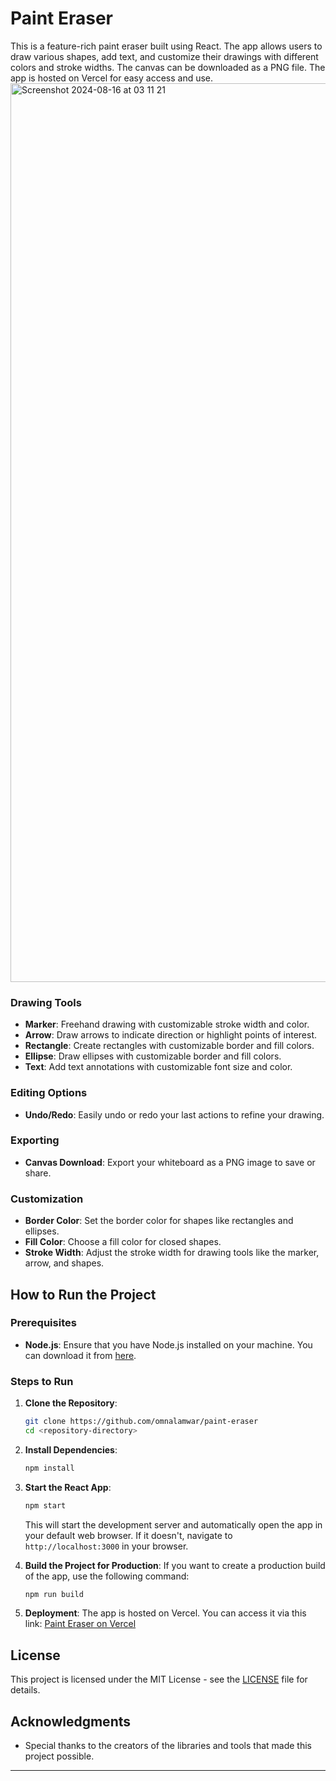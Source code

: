 # Paint Eraser

This is a feature-rich paint eraser built using React. The app allows users to draw various shapes, add text, and customize their drawings with different colors and stroke widths. The canvas can be downloaded as a PNG file. The app is hosted on Vercel for easy access and use.
<img width="1438" alt="Screenshot 2024-08-16 at 03 11 21" src="https://github.com/user-attachments/assets/c538e908-bc71-41ff-84ab-c2c71561c219">

### Drawing Tools

- **Marker**: Freehand drawing with customizable stroke width and color.
- **Arrow**: Draw arrows to indicate direction or highlight points of interest.
- **Rectangle**: Create rectangles with customizable border and fill colors.
- **Ellipse**: Draw ellipses with customizable border and fill colors.
- **Text**: Add text annotations with customizable font size and color.

### Editing Options

- **Undo/Redo**: Easily undo or redo your last actions to refine your drawing.

### Exporting

- **Canvas Download**: Export your whiteboard as a PNG image to save or share.

### Customization

- **Border Color**: Set the border color for shapes like rectangles and ellipses.
- **Fill Color**: Choose a fill color for closed shapes.
- **Stroke Width**: Adjust the stroke width for drawing tools like the marker, arrow, and shapes.

## How to Run the Project

### Prerequisites

- **Node.js**: Ensure that you have Node.js installed on your machine. You can download it from [here](https://nodejs.org/).

### Steps to Run

1. **Clone the Repository**:

   ```bash
   git clone https://github.com/omnalamwar/paint-eraser
   cd <repository-directory>
   ```

2. **Install Dependencies**:

   ```bash
   npm install
   ```

3. **Start the React App**:

   ```bash
   npm start
   ```

   This will start the development server and automatically open the app in your default web browser. If it doesn't, navigate to `http://localhost:3000` in your browser.

4. **Build the Project for Production**:
   If you want to create a production build of the app, use the following command:

   ```bash
   npm run build
   ```

5. **Deployment**:
   The app is hosted on Vercel. You can access it via this link: [Paint Eraser on Vercel](https://paint-eraser.vercel.app/)

## License

This project is licensed under the MIT License - see the [LICENSE](LICENSE) file for details.

## Acknowledgments

- Special thanks to the creators of the libraries and tools that made this project possible.

---
